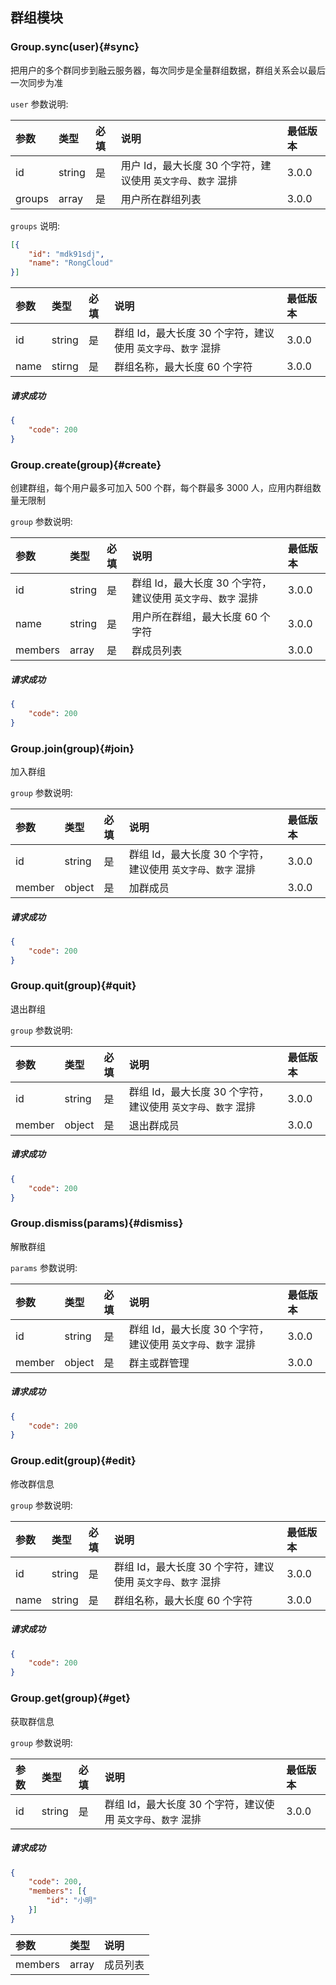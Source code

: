 ## 群组模块

### Group.sync(user){#sync}

把用户的多个群同步到融云服务器，每次同步是全量群组数据，群组关系会以最后一次同步为准

`user` 参数说明:

| 参数   	 		|	类型		| 必填	| 说明 							|最低版本	|
| :----------------	|:--------	|:-----	|:------------------------------|:----- |
| id		  		| string 	| 	是 	| 用户 Id，最大长度 30 个字符，建议使用 `英文字母`、`数字` 混排	 | 3.0.0 |
| groups	  		| array 	| 	是 	| 用户所在群组列表 | 3.0.0 |

`groups` 说明: 

```json
[{
	"id": "mdk91sdj",
	"name": "RongCloud"
}]
```

| 参数   	 		|	类型		| 必填	| 说明 							|最低版本	|
| :----------------	|:--------	|:-----	|:------------------------------|:----- |
| id		  		| string 	| 	是 	| 群组 Id，最大长度 30 个字符，建议使用 `英文字母`、`数字` 混排	 | 3.0.0 |
| name	  			| stirng 	| 	是 	| 群组名称，最大长度 60 个字符 | 3.0.0 |

##### 请求成功

```json
{
    "code": 200
}
```

### Group.create(group){#create}

创建群组，每个用户最多可加入 500 个群，每个群最多 3000 人，应用内群组数量无限制

`group` 参数说明:

| 参数   	 		|	类型		| 必填	| 说明 							|最低版本	|
| :----------------	|:--------	|:-----	|:------------------------------|:----- |
| id		  		| string 	| 	是 	| 群组 Id，最大长度 30 个字符，建议使用 `英文字母`、`数字` 混排	 | 3.0.0 |
| name	  			| string 	| 	是 	| 用户所在群组，最大长度 60 个字符 | 3.0.0 |
| members	  		| array 	| 	是 	| 群成员列表 | 3.0.0 |

##### 请求成功

```json
{
    "code": 200
}
```

### Group.join(group){#join}

加入群组

`group` 参数说明:

| 参数   	 		|	类型		| 必填	| 说明 							|最低版本	|
| :----------------	|:--------	|:-----	|:------------------------------|:----- |
| id		  		| string 	| 	是 	| 群组 Id，最大长度 30 个字符，建议使用 `英文字母`、`数字` 混排	 | 3.0.0 |
| member	  		| object 	| 	是 	| 加群成员 | 3.0.0 |

##### 请求成功

```json
{
    "code": 200
}
```

### Group.quit(group){#quit}

退出群组

`group` 参数说明:

| 参数   	 		|	类型		| 必填	| 说明 							|最低版本	|
| :----------------	|:--------	|:-----	|:------------------------------|:----- |
| id		  		| string 	| 	是 	| 群组 Id，最大长度 30 个字符，建议使用 `英文字母`、`数字` 混排	 | 3.0.0 |
| member	  		| object 	| 	是 	| 退出群成员 | 3.0.0 |

##### 请求成功

```json
{
    "code": 200
}
```

### Group.dismiss(params){#dismiss}

解散群组

`params` 参数说明:

| 参数   	 		|	类型		| 必填	| 说明 							|最低版本	|
| :----------------	|:--------	|:-----	|:------------------------------|:----- |
| id		  		| string 	| 	是 	| 群组 Id，最大长度 30 个字符，建议使用 `英文字母`、`数字` 混排	 | 3.0.0 |
| member	  		| object 	| 	是 	| 群主或群管理 | 3.0.0 |

##### 请求成功

```json
{
    "code": 200
}
```

### Group.edit(group){#edit}

修改群信息

`group` 参数说明:

| 参数   	 		|	类型		| 必填	| 说明 							|最低版本	|
| :----------------	|:--------	|:-----	|:------------------------------|:----- |
| id		  		| string 	| 	是 	| 群组 Id，最大长度 30 个字符，建议使用 `英文字母`、`数字` 混排	 | 3.0.0 |
| name		  		| string 	| 	是 	| 群组名称，最大长度 60 个字符 | 3.0.0 |

##### 请求成功

```json
{
    "code": 200
}
```

### Group.get(group){#get}

获取群信息

`group` 参数说明:

| 参数   	 		|	类型		| 必填	| 说明 							|最低版本	|
| :----------------	|:--------	|:-----	|:------------------------------|:----- |
| id		  		| string 	| 	是 	| 群组 Id，最大长度 30 个字符，建议使用 `英文字母`、`数字` 混排	 | 3.0.0 |

##### 请求成功

```json
{
	"code": 200,
	"members": [{
		"id": "小明"
	}]
}
```

| 参数   	 |	类型		| 说明	
| :----------|:--------	|:-----	
|	members	 |	array	| 成员列表

